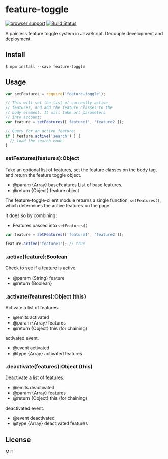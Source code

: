feature-toggle
==============

[![browser support](https://ci.testling.com/drudge/feature-toggle.png)](https://ci.testling.com/drudge/feature-toggle) [![Build Status](https://travis-ci.org/drudge/feature-toggle.svg)](https://travis-ci.org/drudge/feature-toggle)

A painless feature toggle system in JavaScript. Decouple development and deployment.

## Install

```
$ npm install --save feature-toggle
```

## Usage

```js
var setFeatures = require('feature-toggle');

// This will set the list of currently active
// features, and add the feature classes to the
// body element. It will take url parameters 
// into account:
var feature = setFeatures(['feature1', 'feature2']);

// Query for an active feature:
if ( feature.active('search') ) {
  // load the search code
}
```

### setFeatures(features):Object

Take an optional list of features, set the feature classes on the body tag, and return the feature toggle object.

* @param {Array} baseFeatures List of base features.
* @return {Object} feature object

The feature-toggle-client module returns a single function, `setFeatures()`, which determines the active features on the page.

It does so by combining:

* Features passed into `setFeatures()`

```js
var feature = setFeatures(['feature1', 'feature2']);

feature.active('feature1'); // true
```

### .active(feature):Boolean

Check to see if a feature is active.

* @param  {String} feature 
* @return {Boolean}

### .activate(features):Object (this)

Activate a list of features.

* @emits activated
* @param  {Array} features 
* @return {Object} this (for chaining)

activated event.

* @event activated
* @type {Array} activated features

### .deactivate(features):Object (this)

Deactivate a list of features.
* @emits deactivated
* @param  {Array} features 
* @return {Object} this (for chaining)

deactivated event.

* @event deactivated
* @type {Array} deactivated features

## License

MIT
